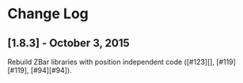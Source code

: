 # Change Log

## [1.8.3] - October 3, 2015
Rebuild ZBar libraries with position independent code ([#123][], [#119][#119], [#94][#94]).
